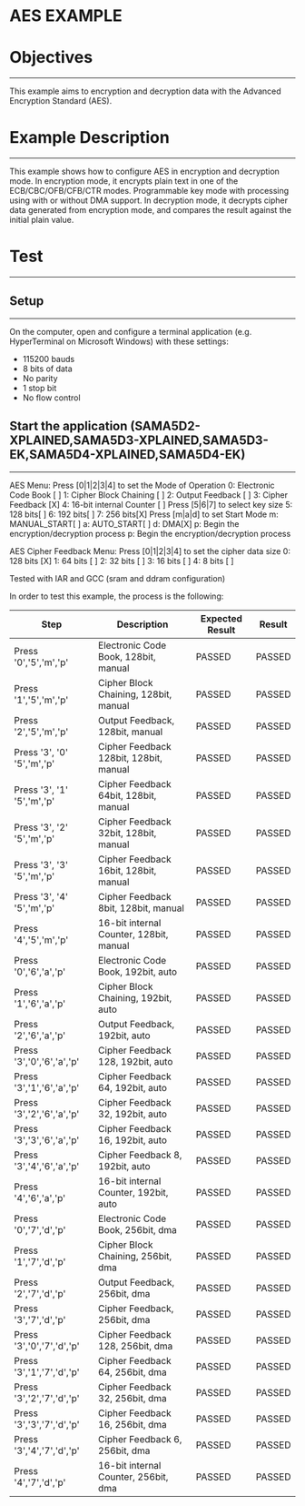 AES EXAMPLE
============

# Objectives
------------
This example aims to encryption and decryption data with the Advanced
Encryption Standard (AES).

# Example Description
---------------------
This example shows how to configure AES in encryption and decryption mode. In
encryption mode, it encrypts plain text in one of the ECB/CBC/OFB/CFB/CTR
modes.
Programmable key mode with processing using with or without DMA support.
In decryption mode, it decrypts cipher data generated from encryption mode,
and compares the result against the initial plain value.

# Test
------

## Setup
--------
On the computer, open and configure a terminal application
(e.g. HyperTerminal on Microsoft Windows) with these settings:
 - 115200 bauds
 - 8 bits of data
 - No parity
 - 1 stop bit
 - No flow control

## Start the application (SAMA5D2-XPLAINED,SAMA5D3-XPLAINED,SAMA5D3-EK,SAMA5D4-XPLAINED,SAMA5D4-EK)
-------------------------------------------
AES Menu:
Press [0|1|2|3|4] to set the Mode of Operation
   0: Electronic Code Book    [ ]
   1: Cipher Block Chaining   [ ]
   2: Output Feedback         [ ]
   3: Cipher Feedback         [X]
   4: 16-bit internal Counter [ ]
Press [5|6|7] to select key size
   5: 128 bits[ ]  6: 192 bits[ ]  7: 256 bits[X]
Press [m|a|d] to set Start Mode
   m: MANUAL_START[ ]  a: AUTO_START[ ]  d: DMA[X]
   p: Begin the encryption/decryption process
   p: Begin the encryption/decryption process

AES Cipher Feedback Menu:
Press [0|1|2|3|4] to set the cipher data size
   0: 128 bits [X]
   1: 64 bits [ ]
   2: 32 bits [ ]
   3: 16 bits [ ]
   4: 8 bits [ ]

Tested with IAR and GCC (sram and ddram configuration)

In order to test this example, the process is the following:

Step | Description | Expected Result | Result
-----|-------------|-----------------|-------
Press '0','5','m','p' | Electronic Code Book, 128bit, manual| PASSED | PASSED
Press '1','5','m','p' |  Cipher Block Chaining, 128bit, manual| PASSED | PASSED
Press '2','5','m','p' | Output Feedback, 128bit, manual| PASSED | PASSED
Press '3', '0' '5','m','p' | Cipher Feedback 128bit, 128bit, manual| PASSED | PASSED
Press '3', '1' '5','m','p' | Cipher Feedback 64bit, 128bit, manual| PASSED | PASSED
Press '3', '2' '5','m','p' | Cipher Feedback 32bit, 128bit, manual| PASSED | PASSED
Press '3', '3' '5','m','p' | Cipher Feedback 16bit, 128bit, manual| PASSED | PASSED
Press '3', '4' '5','m','p' | Cipher Feedback 8bit, 128bit, manual| PASSED | PASSED
Press '4','5','m','p' | 16-bit internal Counter, 128bit, manual| PASSED | PASSED
Press '0','6','a','p' | Electronic Code Book, 192bit, auto| PASSED | PASSED
Press '1','6','a','p' |  Cipher Block Chaining, 192bit, auto| PASSED | PASSED
Press '2','6','a','p' | Output Feedback, 192bit, auto| PASSED | PASSED
Press '3','0','6','a','p' | Cipher Feedback 128, 192bit, auto| PASSED | PASSED
Press '3','1','6','a','p' | Cipher Feedback 64, 192bit, auto| PASSED | PASSED
Press '3','2','6','a','p' | Cipher Feedback 32, 192bit, auto| PASSED | PASSED
Press '3','3','6','a','p' | Cipher Feedback 16, 192bit, auto| PASSED | PASSED
Press '3','4','6','a','p' | Cipher Feedback 8, 192bit, auto| PASSED | PASSED
Press '4','6','a','p' | 16-bit internal Counter, 192bit, auto| PASSED | PASSED
Press '0','7','d','p' | Electronic Code Book, 256bit, dma| PASSED | PASSED
Press '1','7','d','p' |  Cipher Block Chaining, 256bit, dma| PASSED | PASSED
Press '2','7','d','p' | Output Feedback, 256bit, dma| PASSED | PASSED
Press '3','7','d','p' | Cipher Feedback, 256bit, dma| PASSED | PASSED
Press '3','0','7','d','p' | Cipher Feedback 128, 256bit, dma| PASSED | PASSED
Press '3','1','7','d','p' | Cipher Feedback 64, 256bit, dma| PASSED | PASSED
Press '3','2','7','d','p' | Cipher Feedback 32, 256bit, dma| PASSED | PASSED
Press '3','3','7','d','p' | Cipher Feedback 16, 256bit, dma| PASSED | PASSED
Press '3','4','7','d','p' | Cipher Feedback 6, 256bit, dma| PASSED | PASSED
Press '4','7','d','p' | 16-bit internal Counter, 256bit, dma| PASSED | PASSED
